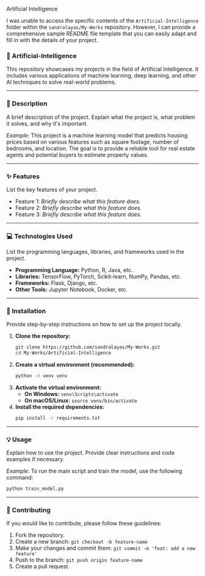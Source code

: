 Artificial Intelligence 

I was unable to access the specific contents of the `Artificial-Intelligence` folder within the `sandralayas/My-Works` repository. However, I can provide a comprehensive sample README file template that you can easily adapt and fill in with the details of your project.

### 🤖 Artificial-Intelligence

This repository showcases my projects in the field of Artificial Intelligence. It includes various applications of machine learning, deep learning, and other AI techniques to solve real-world problems.

-----

### 📝 Description

A brief description of the project. Explain what the project is, what problem it solves, and why it's important.

*Example:* This project is a machine learning model that predicts housing prices based on various features such as square footage, number of bedrooms, and location. The goal is to provide a reliable tool for real estate agents and potential buyers to estimate property values.

-----

### ✨ Features

List the key features of your project.

  * Feature 1: *Briefly describe what this feature does.*
  * Feature 2: *Briefly describe what this feature does.*
  * Feature 3: *Briefly describe what this feature does.*

-----

### 💻 Technologies Used

List the programming languages, libraries, and frameworks used in the project.

  * **Programming Language:** Python, R, Java, etc.
  * **Libraries:** TensorFlow, PyTorch, Scikit-learn, NumPy, Pandas, etc.
  * **Frameworks:** Flask, Django, etc.
  * **Other Tools:** Jupyter Notebook, Docker, etc.

-----

### 🚀 Installation

Provide step-by-step instructions on how to set up the project locally.

1.  **Clone the repository:**
    ```bash
    git clone https://github.com/sandralayas/My-Works.git
    cd My-Works/Artificial-Intelligence
    ```
2.  **Create a virtual environment (recommended):**
    ```bash
    python -m venv venv
    ```
3.  **Activate the virtual environment:**
      * **On Windows:** `venv\Scripts\activate`
      * **On macOS/Linux:** `source venv/bin/activate`
4.  **Install the required dependencies:**
    ```bash
    pip install -r requirements.txt
    ```

-----

### 💡 Usage

Explain how to use the project. Provide clear instructions and code examples if necessary.

*Example:* To run the main script and train the model, use the following command:

```bash
python train_model.py
```

-----

### 🤝 Contributing

If you would like to contribute, please follow these guidelines:

1.  Fork the repository.
2.  Create a new branch: `git checkout -b feature-name`
3.  Make your changes and commit them: `git commit -m 'feat: add a new feature'`
4.  Push to the branch: `git push origin feature-name`
5.  Create a pull request.
